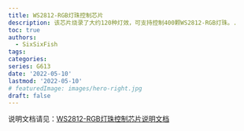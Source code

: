 ```yaml
---
title: WS2812-RGB灯珠控制芯片
description: 该芯片烧录了大约120种灯效，可支持控制400颗WS2812-RGB灯珠。.
toc: true
authors:
  - SixSixFish
tags:
categories:
series: G613
date: '2022-05-10'
lastmod: '2022-05-10'
# featuredImage: images/hero-right.jpg
draft: false
---
```


说明文档请见：[WS2812-RGB灯珠控制芯片说明文档](/docs/modules/rgbcore/)


